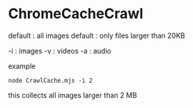 # ChromeCacheCrawl

default : all images
default : only files larger than 20KB

-i : images
-v : videos
-a : audio

example 

```
node CrawlCache.mjs -i 2
```

this collects all images larger than 2 MB
